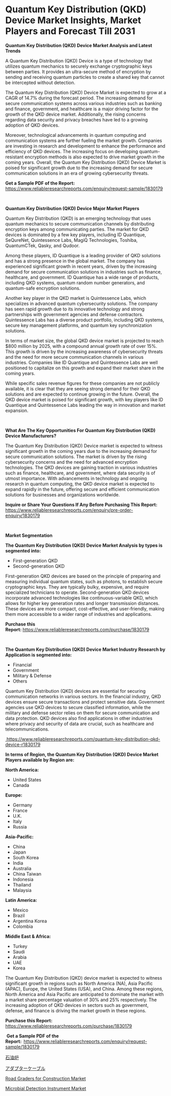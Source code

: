 <p><h1>Quantum Key Distribution (QKD) Device Market Insights, Market Players and Forecast Till 2031</h1></p><p><strong>Quantum Key Distribution (QKD) Device Market Analysis and Latest Trends</strong></p>
<p><p>A Quantum Key Distribution (QKD) Device is a type of technology that utilizes quantum mechanics to securely exchange cryptographic keys between parties. It provides an ultra-secure method of encryption by sending and receiving quantum particles to create a shared key that cannot be intercepted without detection.</p><p>The Quantum Key Distribution (QKD) Device Market is expected to grow at a CAGR of 14.7% during the forecast period. The increasing demand for secure communication systems across various industries such as banking and finance, government, and healthcare is a major driving factor for the growth of the QKD device market. Additionally, the rising concerns regarding data security and privacy breaches have led to a growing adoption of QKD devices.</p><p>Moreover, technological advancements in quantum computing and communication systems are further fueling the market growth. Companies are investing in research and development to enhance the performance and efficiency of QKD devices. The increasing focus on developing quantum-resistant encryption methods is also expected to drive market growth in the coming years. Overall, the Quantum Key Distribution (QKD) Device Market is poised for significant growth due to the increasing demand for secure communication solutions in an era of growing cybersecurity threats.</p></p>
<p><strong>Get a Sample PDF of the Report:&nbsp;</strong> <a href="https://www.reliableresearchreports.com/enquiry/request-sample/1830179">https://www.reliableresearchreports.com/enquiry/request-sample/1830179</a></p>
<p>&nbsp;</p>
<p><strong>Quantum Key Distribution (QKD) Device Major Market Players</strong></p>
<p><p>Quantum Key Distribution (QKD) is an emerging technology that uses quantum mechanics to secure communication channels by distributing encryption keys among communicating parties. The market for QKD devices is dominated by a few key players, including ID Quantique, SeQureNet, Quintessence Labs, MagiQ Technologies, Toshiba, QuantumCTek, Qasky, and Qudoor.</p><p>Among these players, ID Quantique is a leading provider of QKD solutions and has a strong presence in the global market. The company has experienced significant growth in recent years, driven by the increasing demand for secure communication solutions in industries such as finance, healthcare, and government. ID Quantique has a wide range of products, including QKD systems, quantum random number generators, and quantum-safe encryption solutions.</p><p>Another key player in the QKD market is Quintessence Labs, which specializes in advanced quantum cybersecurity solutions. The company has seen rapid growth due to its innovative technology and strong partnerships with government agencies and defense contractors. Quintessence Labs has a diverse product portfolio, including QKD systems, secure key management platforms, and quantum key synchronization solutions.</p><p>In terms of market size, the global QKD device market is projected to reach $800 million by 2025, with a compound annual growth rate of over 15%. This growth is driven by the increasing awareness of cybersecurity threats and the need for more secure communication channels in various industries. Companies like ID Quantique and Quintessence Labs are well positioned to capitalize on this growth and expand their market share in the coming years.</p><p>While specific sales revenue figures for these companies are not publicly available, it is clear that they are seeing strong demand for their QKD solutions and are expected to continue growing in the future. Overall, the QKD device market is poised for significant growth, with key players like ID Quantique and Quintessence Labs leading the way in innovation and market expansion.</p></p>
<p>&nbsp;</p>
<p><strong>What Are The Key Opportunities For Quantum Key Distribution (QKD) Device Manufacturers?</strong></p>
<p><p>The Quantum Key Distribution (QKD) Device market is expected to witness significant growth in the coming years due to the increasing demand for secure communication solutions. The market is driven by the rising cybersecurity concerns and the need for advanced encryption technologies. The QKD devices are gaining traction in various industries such as finance, healthcare, and government, where data security is of utmost importance. With advancements in technology and ongoing research in quantum computing, the QKD device market is expected to expand rapidly in the future, offering secure and efficient communication solutions for businesses and organizations worldwide.</p></p>
<p><strong>Inquire or Share Your Questions If Any Before Purchasing This Report:</strong> <a href="https://www.reliableresearchreports.com/enquiry/pre-order-enquiry/1830179">https://www.reliableresearchreports.com/enquiry/pre-order-enquiry/1830179</a></p>
<p>&nbsp;</p>
<p><strong>Market Segmentation</strong></p>
<p><strong>The Quantum Key Distribution (QKD) Device Market Analysis by types is segmented into:</strong></p>
<p><ul><li>First-generation QKD</li><li>Second-generation QKD</li></ul></p>
<p><p>First-generation QKD devices are based on the principle of preparing and measuring individual quantum states, such as photons, to establish secure cryptographic keys. They are typically bulky, expensive, and require specialized technicians to operate. Second-generation QKD devices incorporate advanced technologies like continuous-variable QKD, which allows for higher key generation rates and longer transmission distances. These devices are more compact, cost-effective, and user-friendly, making them more accessible to a wider range of industries and applications.</p></p>
<p><strong>Purchase this Report:&nbsp;</strong><a href="https://www.reliableresearchreports.com/purchase/1830179">https://www.reliableresearchreports.com/purchase/1830179</a></p>
<p>&nbsp;</p>
<p><strong>The Quantum Key Distribution (QKD) Device Market Industry Research by Application is segmented into:</strong></p>
<p><ul><li>Financial</li><li>Government</li><li>Military & Defense</li><li>Others</li></ul></p>
<p><p>Quantum Key Distribution (QKD) devices are essential for securing communication networks in various sectors. In the financial industry, QKD devices ensure secure transactions and protect sensitive data. Government agencies use QKD devices to secure classified information, while the military and defense sector relies on them for secure communication and data protection. QKD devices also find applications in other industries where privacy and security of data are crucial, such as healthcare and telecommunications.</p></p>
<p><a href="https://www.reliableresearchreports.com/quantum-key-distribution-qkd-device-r1830179">&nbsp;https://www.reliableresearchreports.com/quantum-key-distribution-qkd-device-r1830179</a></p>
<p><strong>In terms of Region, the Quantum Key Distribution (QKD) Device Market Players available by Region are:</strong></p>
<p>
    <p> <strong> North America: </strong>
        <ul>
            <li>United States</li>
            <li>Canada</li>
        </ul>
        </p> 
    <p> <strong> Europe: </strong>
        <ul>
            <li>Germany</li>
            <li>France</li>
            <li>U.K.</li>
            <li>Italy</li>
            <li>Russia</li>
        </ul>
        </p> 
    <p> <strong> Asia-Pacific: </strong>
        <ul>
            <li>China</li>
            <li>Japan</li>
            <li>South Korea</li>
            <li>India</li>
            <li>Australia</li>
            <li>China Taiwan</li>
            <li>Indonesia</li>
            <li>Thailand</li>
            <li>Malaysia</li>
        </ul>
        </p> 
    <p> <strong> Latin America: </strong>
        <ul>
            <li>Mexico</li>
            <li>Brazil</li>
            <li>Argentina Korea</li>
            <li>Colombia</li>
        </ul>
        </p> 
    <p> <strong> Middle East & Africa: </strong>
        <ul>
            <li>Turkey</li>
            <li>Saudi</li>
            <li>Arabia</li>
            <li>UAE</li>
            <li>Korea</li>
        </ul>
    </p>
    </p>
<p><p>The Quantum Key Distribution (QKD) device market is expected to witness significant growth in regions such as North America (NA), Asia Pacific (APAC), Europe, the United States (USA), and China. Among these regions, North America and Asia Pacific are anticipated to dominate the market with a market share percentage valuation of 30% and 25% respectively. The increasing adoption of QKD devices in sectors such as government, defense, and finance is driving the market growth in these regions.</p></p>
<p><strong>Purchase this Report: </strong><a href="https://www.reliableresearchreports.com/purchase/1830179">https://www.reliableresearchreports.com/purchase/1830179</a></p>
<p>&nbsp;<strong>Get a Sample PDF of the Report:&nbsp;&nbsp;</strong><a href="https://www.reliableresearchreports.com/enquiry/request-sample/1830179">https://www.reliableresearchreports.com/enquiry/request-sample/1830179</a></p>
<p><strong></strong></p>
<p><p><a href="https://github.com/dandier2003/Market-Research-Report-List-1/blob/main/929017742162.md">石油炉</a></p><p><a href="https://github.com/sghwr779811674/Market-Research-Report-List-1/blob/main/671285942161.md">アダプターケーブル</a></p><p><a href="https://github.com/suaretopek9/Market-Research-Report-List-2/blob/main/road-graders-for-construction-market.md">Road Graders for Construction Market</a></p><p><a href="https://github.com/moyahfrancoestellec51j635wcx/Market-Research-Report-List-2/blob/main/microbial-detection-instrument-market.md">Microbial Detection Instrument Market</a></p></p>